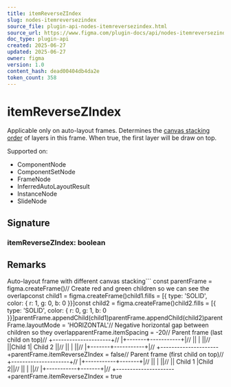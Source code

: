 ```yaml
---
title: itemReverseZIndex
slug: nodes-itemreversezindex
source_file: plugin-api-nodes-itemreversezindex.html
source_url: https://www.figma.com/plugin-docs/api/nodes-itemreversezindex/
doc_type: plugin-api
created: 2025-06-27
updated: 2025-06-27
owner: figma
version: 1.0
content_hash: dead00404db4da2e
token_count: 358
---
```

# itemReverseZIndex

Applicable only on auto-layout frames. Determines the [canvas stacking order](https://help.figma.com/hc/en-us/articles/360040451373-Explore-auto-layout-properties#Canvas_stacking_order)
 of layers in this frame. When true, the first layer will be draw on top.

 Supported on:

- ComponentNode
- ComponentSetNode
- FrameNode
- InferredAutoLayoutResult
- InstanceNode
- SlideNode

## Signature

### itemReverseZIndex: boolean

## Remarks

Auto-layout frame with different canvas stacking```
const parentFrame = figma.createFrame()// Create red and green children so we can see the overlapconst child1 = figma.createFrame()child1.fills = [{ type: 'SOLID', color: { r: 1, g: 0, b: 0 }}]const child2 = figma.createFrame()child2.fills = [{ type: 'SOLID', color: { r: 0, g: 1, b: 0 }}]parentFrame.appendChild(child1)parentFrame.appendChild(child2)parentFrame.layoutMode = 'HORIZONTAL'// Negative horizontal gap between children so they overlapparentFrame.itemSpacing = -20// Parent frame (last child on top)// +---------------------+// |+-------+-----------+|// || | ||// ||Child 1| Child 2 ||// || | ||// |+-------+-----------+|// +---------------------+parentFrame.itemReverseZIndex = false// Parent frame (first child on top)// +---------------------+// |+-----------+-------+|// || | ||// || Child 1 |Child 2||// || | ||// |+-----------+-------+|// +---------------------+parentFrame.itemReverseZIndex = true
```